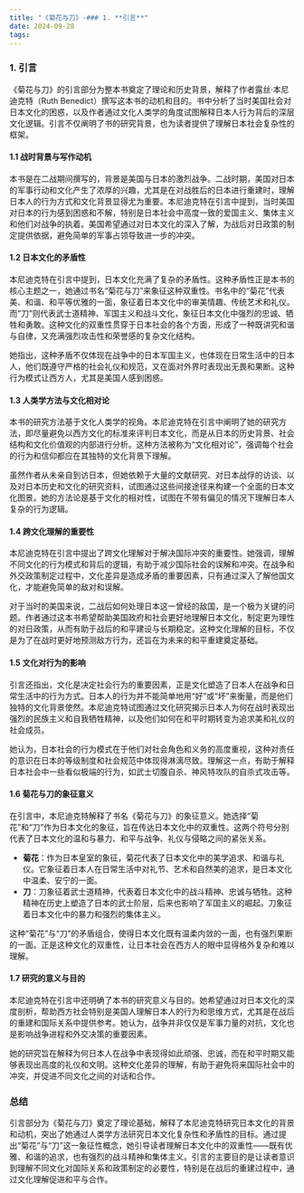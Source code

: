 ```yaml
---
title: "《菊花与刀》-### 1. **引言**"
date: 2024-09-28
tags: 
---
```

### 1. **引言**

《菊花与刀》的引言部分为整本书奠定了理论和历史背景，解释了作者露丝·本尼迪克特（Ruth Benedict）撰写这本书的动机和目的。书中分析了当时美国社会对日本文化的困惑，以及作者通过文化人类学的角度试图解释日本人行为背后的深层文化逻辑。引言不仅阐明了书的研究背景，也为读者提供了理解日本社会复杂性的框架。

#### 1.1 **战时背景与写作动机**

本书是在二战期间撰写的，背景是美国与日本的激烈战争。二战时期，美国对日本的军事行动和文化产生了浓厚的兴趣，尤其是在对战胜后的日本进行重建时，理解日本人的行为方式和文化背景显得尤为重要。本尼迪克特在引言中提到，当时美国对日本的行为感到困惑和不解，特别是日本社会中高度一致的爱国主义、集体主义和他们对战争的执着。美国希望通过对日本文化的深入了解，为战后对日政策的制定提供依据，避免简单的军事占领导致进一步的冲突。

#### 1.2 **日本文化的矛盾性**

本尼迪克特在引言中提到，日本文化充满了复杂的矛盾性。这种矛盾性正是本书的核心主题之一，她通过书名“菊花与刀”来象征这种双重性。书名中的“菊花”代表美、和谐、和平等优雅的一面，象征着日本文化中的审美情趣、传统艺术和礼仪。而“刀”则代表武士道精神、军国主义和战斗文化，象征日本文化中强烈的忠诚、牺牲和勇敢。这种文化的双重性贯穿于日本社会的各个方面，形成了一种既讲究和谐与自律，又充满强烈攻击性和荣誉感的复杂文化结构。

她指出，这种矛盾不仅体现在战争中的日本军国主义，也体现在日常生活中的日本人，他们既遵守严格的社会礼仪和规范，又在面对外界时表现出无畏和果断。这种行为模式让西方人，尤其是美国人感到困惑。

#### 1.3 **人类学方法与文化相对论**

本书的研究方法基于文化人类学的视角。本尼迪克特在引言中阐明了她的研究方法，即尽量避免以西方文化的标准来评判日本文化，而是从日本的历史背景、社会结构和文化价值观的内部进行分析。这种方法被称为“文化相对论”，强调每个社会的行为和信仰都应在其独特的文化背景下理解。

虽然作者从未亲自到访日本，但她依赖于大量的文献研究、对日本战俘的访谈、以及对日本历史和文化的研究资料，试图通过这些间接途径来构建一个全面的日本文化图景。她的方法论是基于文化的相对性，试图在不带有偏见的情况下理解日本人复杂的行为逻辑。

#### 1.4 **跨文化理解的重要性**

本尼迪克特在引言中提出了跨文化理解对于解决国际冲突的重要性。她强调，理解不同文化的行为模式和背后的逻辑，有助于减少国际社会的误解和冲突。在战争和外交政策制定过程中，文化差异是造成矛盾的重要因素，只有通过深入了解他国文化，才能避免简单的敌对和误解。

对于当时的美国来说，二战后如何处理日本这一曾经的敌国，是一个极为关键的问题。作者通过这本书希望帮助美国政府和社会更好地理解日本文化，制定更为理性的对日政策，从而有助于战后的和平建设与长期稳定。这种文化理解的目标，不仅是为了在战时更好地预测敌方行为，还旨在为未来的和平重建奠定基础。

#### 1.5 **文化对行为的影响**

引言还指出，文化是决定社会行为的重要因素，正是文化塑造了日本人在战争和日常生活中的行为方式。日本人的行为并不能简单地用“好”或“坏”来衡量，而是他们独特的文化背景使然。本尼迪克特试图通过文化研究揭示日本人为何在战时表现出强烈的民族主义和自我牺牲精神，以及他们如何在和平时期转变为追求美和礼仪的社会成员。

她认为，日本社会的行为模式在于他们对社会角色和义务的高度重视，这种对责任的意识在日本的等级制度和社会规范中体现得淋漓尽致。理解这一点，有助于解释日本社会中一些看似极端的行为，如武士切腹自杀、神风特攻队的自杀式攻击等。

#### 1.6 **菊花与刀的象征意义**

在引言中，本尼迪克特解释了书名《菊花与刀》的象征意义。她选择“菊花”和“刀”作为日本文化的象征，旨在传达日本文化中的双重性。这两个符号分别代表了日本文化的温和与暴力、和平与战争、礼仪与侵略之间的紧张关系。

- **菊花**：作为日本皇室的象征，菊花代表了日本文化中的美学追求、和谐与礼仪。它象征着日本人在日常生活中对礼节、艺术和自然美的追求，是日本文化中温柔、安宁的一面。
- **刀**：刀象征着武士道精神，代表着日本文化中的战斗精神、忠诚与牺牲。这种精神在历史上塑造了日本的武士阶层，后来也影响了军国主义的崛起。刀象征着日本文化中的暴力和强烈的集体主义。

这种“菊花”与“刀”的矛盾组合，使得日本文化既有温柔内敛的一面，也有强烈果断的一面。正是这种文化的双重性，让日本社会在西方人的眼中显得格外复杂和难以理解。

#### 1.7 **研究的意义与目的**

本尼迪克特在引言中还明确了本书的研究意义与目的。她希望通过对日本文化的深度剖析，帮助西方社会特别是美国人理解日本人的行为和思维方式，尤其是在战后的重建和国际关系中提供参考。她认为，战争并非仅仅是军事力量的对抗，文化也是影响战争进程和外交决策的重要因素。

她的研究旨在解释为何日本人在战争中表现得如此顽强、忠诚，而在和平时期又能够表现出高度的礼仪和文明。这种文化差异的理解，有助于避免将来国际社会中的冲突，并促进不同文化之间的对话和合作。

### 总结

引言部分为《菊花与刀》奠定了理论基础，解释了本尼迪克特研究日本文化的背景和动机，突出了她通过人类学方法研究日本文化复杂性和矛盾性的目标。通过提出“菊花”与“刀”这一象征性概念，她引导读者理解日本文化中的双重性——既有优雅、和谐的追求，也有强烈的战斗精神和集体主义。引言的主要目的是让读者意识到理解不同文化对国际关系和政策制定的必要性，特别是在战后的重建过程中，通过文化理解促进和平与合作。